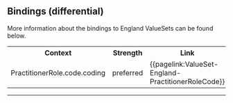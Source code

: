 ## Bindings (differential)

More information about the bindings to England ValueSets can be found below.

<table class="assets">
<tr>
<th width="30%">Context</th>
<th width="20%">Strength</th>
<th width="50%">Link</th>
</tr>
<tr>
<td>PractitionerRole.code.coding</td>
<td>preferred</td>
<td>{{pagelink:ValueSet-England-PractitionerRoleCode}}</td>
</tr>
</table>

---